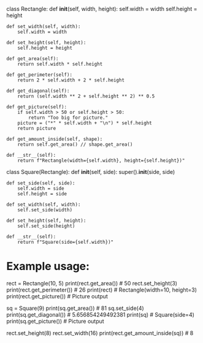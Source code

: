 
class Rectangle:
    def __init__(self, width, height):
        self.width = width
        self.height = height

    def set_width(self, width):
        self.width = width

    def set_height(self, height):
        self.height = height

    def get_area(self):
        return self.width * self.height

    def get_perimeter(self):
        return 2 * self.width + 2 * self.height

    def get_diagonal(self):
        return (self.width ** 2 + self.height ** 2) ** 0.5

    def get_picture(self):
        if self.width > 50 or self.height > 50:
            return "Too big for picture."
        picture = ("*" * self.width + "\n") * self.height
        return picture

    def get_amount_inside(self, shape):
        return self.get_area() // shape.get_area()

    def __str__(self):
        return f"Rectangle(width={self.width}, height={self.height})"


class Square(Rectangle):
    def __init__(self, side):
        super().__init__(side, side)

    def set_side(self, side):
        self.width = side
        self.height = side

    def set_width(self, width):
        self.set_side(width)

    def set_height(self, height):
        self.set_side(height)

    def __str__(self):
        return f"Square(side={self.width})"


# Example usage:
rect = Rectangle(10, 5)
print(rect.get_area())  # 50
rect.set_height(3)
print(rect.get_perimeter())  # 26
print(rect)  # Rectangle(width=10, height=3)
print(rect.get_picture())  # Picture output

sq = Square(9)
print(sq.get_area())  # 81
sq.set_side(4)
print(sq.get_diagonal())  # 5.656854249492381
print(sq)  # Square(side=4)
print(sq.get_picture())  # Picture output

rect.set_height(8)
rect.set_width(16)
print(rect.get_amount_inside(sq))  # 8
